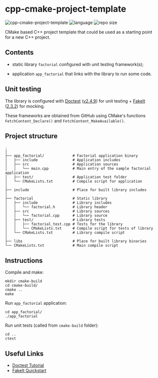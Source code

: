 cpp-cmake-project-template
================

![cpp-cmake-project-template](https://github.com/dstrebkov/cpp-cmake-project-template/actions/workflows/cmake.yml/badge.svg?event=push)
![language](https://img.shields.io/github/languages/top/dstrebkov/cpp-cmake-project-template)
![repo size](https://img.shields.io/github/repo-size/dstrebkov/cpp-cmake-project-template)

CMake based C++ project template that could be used as a starting point for a new C++ project.

## Contents

- static library `factorial` configured with unit testing framework(s);

- application `app_factorial` that links with the library to run some code.

## Unit testing

The library is configured with [Doctest](https://github.com/doctest/doctest) ([v2.4.9](https://github.com/doctest/doctest/releases/tag/v2.4.9)) for unit testing + [FakeIt](https://github.com/eranpeer/FakeIt) ([2.3.2](https://github.com/eranpeer/FakeIt/releases/tag/2.3.2)) for mocking.

These frameworks are obtained from GitHub using CMake's functions `FetchContent_Declare()` and `FetchContent_MakeAvailable()`.

## Project structure

```
.
│
├── app_factorial/             # Factorial application binary
│   ├── include                # Application includes
│   ├── src                    # Application sources
│   │   └── main.cpp           # Main entry of the sample factorial application
│   ├── test/                  # Application test folder
│   └── CMakeLists.txt         # Compile script for application
│
├── include                    # Place for built library includes
│
├── factorial                  # Static library
│   ├── include                # Library includes
│   │   └── factorial.h        # Library header
│   ├── src                    # Library sources
│   │   └── factorial.cpp      # Library source
│   ├── test/                  # Library tests
│   │   ├── factorial_test.cpp # Tests for the library
│   │   └── CMakeLists.txt     # Compile script for tests of library
│   └── CMakeLists.txt         # Library compile script
│
├── libs                       # Place for built library binaries
└── CMakeLists.txt             # Main compile script
```

## Instructions

Compile and make:

```
mkdir cmake-build
cd cmake-build/
cmake ..
make
```

Run `app_factorial` application:

```
cd app_factorial/
./app_factorial
```

Run unit tests (called from `cmake-build` folder):

```
cd ..
ctest
```

## Useful Links

* [Doctest Tutorial](https://github.com/doctest/doctest/blob/master/doc/markdown/tutorial.md)
* [FakeIt Quickstart](https://github.com/eranpeer/FakeIt/wiki/Quickstart)
